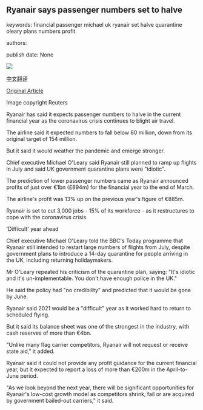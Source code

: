 ## Ryanair says passenger numbers set to halve

keywords: financial passenger michael uk ryanair set halve quarantine oleary plans numbers profit

authors: 

publish date: None

![](https://ichef.bbci.co.uk/news/1024/branded_news/9B56/production/_102466793_ryanairpic.jpg)

[中文翻译](Ryanair%20says%20passenger%20numbers%20set%20to%20halve_zh.md)

[Original Article](https://www.bbc.com/news/business-52703555)

Image copyright Reuters

Ryanair has said it expects passenger numbers to halve in the current financial year as the coronavirus crisis continues to blight air travel.

The airline said it expected numbers to fall below 80 million, down from its original target of 154 million.

But it said it would weather the pandemic and emerge stronger.

Chief executive Michael O'Leary said Ryanair still planned to ramp up flights in July and said UK government quarantine plans were "idiotic".

The prediction of lower passenger numbers came as Ryanair announced profits of just over €1bn (£894m) for the financial year to the end of March.

The airline's profit was 13% up on the previous year's figure of €885m.

Ryanair is set to cut 3,000 jobs - 15% of its workforce - as it restructures to cope with the coronavirus crisis.

'Difficult' year ahead

Chief executive Michael O'Leary told the BBC's Today programme that Ryanair still intended to restart large numbers of flights from July, despite government plans to introduce a 14-day quarantine for people arriving in the UK, including returning holidaymakers.

Mr O'Leary repeated his criticism of the quarantine plan, saying: "It's idiotic and it's un-implementable. You don't have enough police in the UK."

He said the policy had "no credibility" and predicted that it would be gone by June.

Ryanair said 2021 would be a "difficult" year as it worked hard to return to scheduled flying.

But it said its balance sheet was one of the strongest in the industry, with cash reserves of more than €4bn.

"Unlike many flag carrier competitors, Ryanair will not request or receive state aid," it added.

Ryanair said it could not provide any profit guidance for the current financial year, but it expected to report a loss of more than €200m in the April-to-June period.

"As we look beyond the next year, there will be significant opportunities for Ryanair's low-cost growth model as competitors shrink, fail or are acquired by government bailed-out carriers," it said.